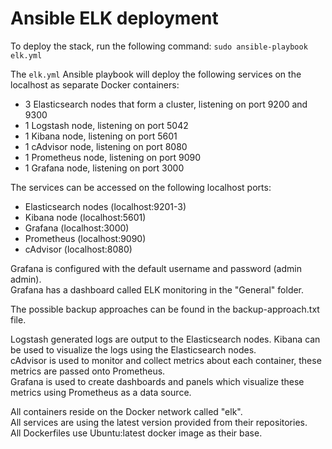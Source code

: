 # Ansible ELK deployment

To deploy the stack, run the following command:
``sudo ansible-playbook elk.yml``

The `elk.yml` Ansible playbook will deploy the following services on the localhost as separate Docker containers:

- 3 Elasticsearch nodes that form a cluster, listening on port 9200 and 9300
- 1 Logstash node, listening on port 5042
- 1 Kibana node, listening on port 5601
- 1 cAdvisor node, listening on port 8080
- 1 Prometheus node, listening on port 9090
- 1 Grafana node, listening on port 3000

The services can be accessed on the following localhost ports:

- Elasticsearch nodes (localhost:9201-3)
- Kibana node (localhost:5601)
- Grafana (localhost:3000)
- Prometheus (localhost:9090)
- cAdvisor (localhost:8080)

Grafana is configured with the default username and password (admin admin). <br>
Grafana has a dashboard called ELK monitoring in the "General" folder.

The possible backup approaches can be found in the backup-approach.txt file.

Logstash generated logs are output to the Elasticsearch nodes. Kibana can be used to visualize the logs using
the Elasticsearch nodes. <br>
cAdvisor is used to monitor and collect metrics about each container, these metrics are passed onto Prometheus. <br>
Grafana is used to create dashboards and panels which visualize these metrics using Prometheus as a data source. <br>

All containers reside on the Docker network called "elk". <br>
All services are using the latest version provided from their repositories. <br>
All Dockerfiles use Ubuntu:latest docker image as their base.
